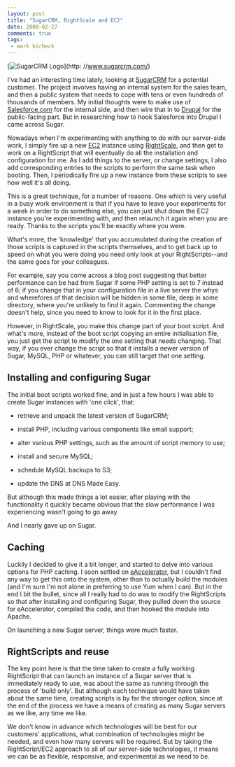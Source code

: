 ```yaml
---
layout: post
title: "SugarCRM, RightScale and EC2"
date: 2008-02-27
comments: true
tags:
 - mark birbeck
---
```

[![SugarCRM Logo](http://www.sugarcrm.com/crm/images/SugarCRM_logo.gif)](http:
//www.sugarcrm.com/)

I've had an interesting time lately, looking at
[SugarCRM](http://www.sugarcrm.com/) for a potential customer. The project
involves having an internal system for the sales team, and then a public
system that needs to cope with tens or even hundreds of thousands of members.
My initial thoughts were to make use of
[Salesforce.com](http://www.salesforce.com/) for the internal side, and then
wire that in to [Drupal](/technology/drupal) for the public-facing part. But
in researching how to hook Salesforce into Drupal I came across Sugar.

<!-- more -->

  
Nowadays when I'm experimenting with anything to do with our server-side work,
I simply fire up a new [EC2](/technology/ec2) instance using
[RightScale](/technology/ec2), and then get to work on a RightScript that will
eventually do all the installation and configuration for me. As I add things
to the server, or change settings, I also add corresponding entries to the
scripts to perform the same task when booting. Then, I periodically fire up a
new instance from these scripts to see how well it's all doing.

  
This is a great technique, for a number of reasons. One which is very useful
in a busy work environment is that if you have to leave your experiments for a
week in order to do something else, you can just shut down the EC2 instance
you're experimenting with, and then relaunch it again when you are ready.
Thanks to the scripts you'll be exactly where you were.

  
What's more, the 'knowledge' that you accumulated during the creation of those
scripts is captured in the scripts themselves, and to get back up to speed on
what you were doing you need only look at your RightScripts--and the same goes
for your colleagues.

  
For example, say you come across a blog post suggesting that better
performance can be had from Sugar if some PHP setting is set to 7 instead of
6; if you change that in your configuration file in a live server the whys and
wherefores of that decision will be hidden in some file, deep in some
directory, where you're unlikely to find it again. Commenting the change
doesn't help, since you need to know to look for it in the first place.

  
However, in RightScale, you make this change part of your boot script. And
what's more, instead of the boot script copying an entire initialisation file,
you just get the script to modify the one setting that needs changing. That
way, if you ever change the script so that it installs a newer version of
Sugar, MySQL, PHP or whatever, you can still target that one setting.

  

## Installing and configuring Sugar

  
The initial boot scripts worked fine, and in just a few hours I was able to
create Sugar instances with 'one click', that:

  

  * retrieve and unpack the latest version of SugarCRM;
  

  * install PHP, including various components like email support;
  

  * alter various PHP settings, such as the amount of script memory to use;
  

  * install and secure MySQL;
  

  * schedule MySQL backups to S3;
  

  * update the DNS at DNS Made Easy.
  
  
  
But although this made things a lot easier, after playing with the
functionality it quickly became obvious that the slow performance I was
experiencing wasn't going to go away.

  
And I nearly gave up on Sugar.

  

## Caching

  
Luckily I decided to give it a bit longer, and started to delve into various
options for PHP caching. I soon settled on
[eAccelerator](http://eaccelerator.net/), but I couldn't find any way to get
this onto the system, other than to actually build the modules (and I'm sure
I'm not alone in preferring to use Yum when I can). But in the end I bit the
bullet, since all I really had to do was to modify the RightScripts so that
after installing and configuring Sugar, they pulled down the source for
eAccelerator, compiled the code, and then hooked the module into Apache.

  
On launching a new Sugar server, things were much faster.

  

## RightScripts and reuse

  
The key point here is that the time taken to create a fully working
RightScript that can launch an instance of a Sugar server that is immediately
ready to use, was about the same as running through the process of 'build
only'. But although each technique would have taken about the same time,
creating scripts is by far the stronger option, since at the end of the
process we have a means of creating as many Sugar servers as we like, any time
we like.

  
We don't know in advance which technologies will be best for our customers'
applications, what combination of technologies might be needed, and even how
many servers will be required. But by taking the RightScript/EC2 approach to
all of our server-side technologies, it means we can be as flexible,
responsive, and experimental as we need to be.


